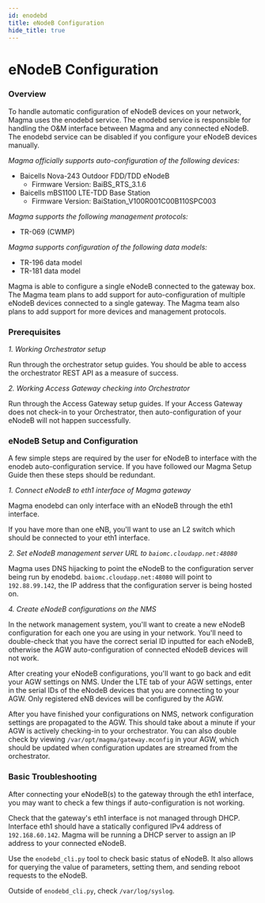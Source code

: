 ```yaml
---
id: enodebd
title: eNodeB Configuration
hide_title: true
---
```

# eNodeB Configuration
### Overview
To handle automatic configuration of eNodeB devices on your network, Magma 
uses the enodebd service. The enodebd service is responsible for handling
the O&M interface between Magma and any connected eNodeB. The enodebd service
can be disabled if you configure your eNodeB devices manually.

*Magma officially supports auto-configuration of the following devices:*
* Baicells Nova-243 Outdoor FDD/TDD eNodeB
  - Firmware Version: BaiBS_RTS_3.1.6
* Baicells mBS1100 LTE-TDD Base Station
  - Firmware Version: BaiStation_V100R001C00B110SPC003
  
*Magma supports the following management protocols:*
* TR-069 (CWMP)

*Magma supports configuration of the following data models:*
* TR-196 data model
* TR-181 data model

Magma is able to configure a single eNodeB connected to the gateway box.
The Magma team plans to add support for auto-configuration of multiple eNodeB
devices connected to a single gateway. The Magma team also plans to add
support for more devices and management protocols.

### Prerequisites
*1. Working Orchestrator setup*

Run through the orchestrator setup guides. You should be able to access the
orchestrator REST API as a measure of success.

*2. Working Access Gateway checking into Orchestrator*

Run through the Access Gateway setup guides. If your Access Gateway does not 
check-in to your Orchestrator, then auto-configuration of your eNodeB will not 
happen successfully.

### eNodeB Setup and Configuration
A few simple steps are required by the user for eNodeB to interface with the
enodeb auto-configuration service. If you have followed our Magma Setup Guide
then these steps should be redundant.

*1. Connect eNodeB to eth1 interface of Magma gateway*

Magma enodebd can only interface with an eNodeB through the eth1 interface.

If you have more than one eNB, you'll want to use an L2 switch which should be 
connected to your eth1 interface.

*2. Set eNodeB management server URL to `baiomc.cloudapp.net:48080`*

Magma uses DNS hijacking to point the eNodeB to the configuration server
being run by enodebd. `baiomc.cloudapp.net:48080` will point to
`192.88.99.142`, the IP address that the configuration server is being hosted
on.

*4. Create eNodeB configurations on the NMS*

In the network management system, you'll want to create a new eNodeB 
configuration for each one you are using in your network. You'll need to 
double-check that you have the correct serial ID inputted for each eNodeB, 
otherwise the AGW auto-configuration of connected eNodeB devices will not work.

After creating your eNodeB configurations, you'll want to go back and edit 
your AGW settings on NMS. Under the LTE tab of your AGW settings, enter in 
the serial IDs of the eNodeB devices that you are connecting to your AGW. Only 
registered eNB devices will be configured by the AGW.

After you have finished your configurations on NMS, network configuration 
settings are propagated to the AGW. This should take about a minute if your 
AGW is actively checking-in to your orchestrator. You can also double check 
by viewing `/var/opt/magma/gateway.mconfig` in your AGW, which should be 
updated when configuration updates are streamed from the orchestrator.

### Basic Troubleshooting
After connecting your eNodeB(s) to the gateway through the eth1 interface, you
may want to check a few things if auto-configuration is not working.

Check that the gateway's eth1 interface is not managed through DHCP.
Interface eth1 should have a statically configured IPv4 address of
`192.168.60.142`.
Magma will be running a DHCP server to assign an IP address to your connected
eNodeB.

Use the `enodebd_cli.py` tool to check basic status of eNodeB. It also allows
for querying the value of parameters, setting them, and sending reboot requests
to the eNodeB.

Outside of `enodebd_cli.py`, check `/var/log/syslog`.
